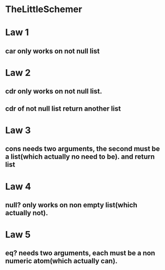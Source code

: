 # TheLittleSchemer

# Law 1
## car only works on not null list

# Law 2
## cdr only works on not null list.
## cdr of not null list return another list

# Law 3
## cons needs two arguments, the second must be a list(which actually no need to be). and return list

# Law 4
## null? only works on non empty list(which actually not).

# Law 5
## eq? needs two arguments, each must be a non numeric atom(which actually can).
